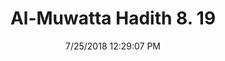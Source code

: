 ---
title        : "Al-Muwatta Hadith 8. 19"
date         : 7/25/2018 12:29:07 PM
draft        : false
type         : "hadith"
layout       : "hadith"
BookCode     : "AMH"
VolumeNumber : "8"
HadithNumber : "19"
categories  :  ["Prayer, Congregation - Prayer Behind an Imam when He Prays Sitting"]
---
